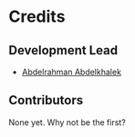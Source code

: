 # Credits

## Development Lead

- [Abdelrahman Abdelkhalek](https://github.com/abdelrahman0w)

## Contributors

None yet. Why not be the first?
